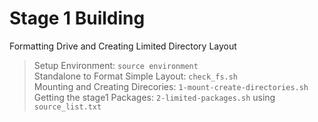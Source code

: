 # Stage 1 Building
Formatting Drive and Creating Limited Directory Layout

> Setup Environment: `source environment`<br>
> Standalone to Format Simple Layout: `check_fs.sh `<br>
> Mounting and Creating Direcories: `1-mount-create-directories.sh`<br>
> Getting the stage1 Packages: `2-limited-packages.sh` using `source_list.txt` <br>
